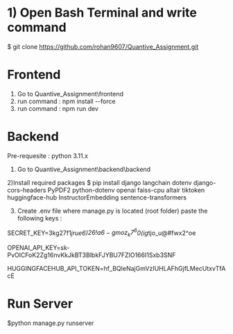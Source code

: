 # 1) Open Bash Terminal and write command
$ git clone https://github.com/rohan9607/Quantive_Assignment.git

# Frontend
1) Go to Quantive_Assignment\frontend
2) run command : npm install --force
3) run command : npm run dev

# Backend 
Pre-requesite : python 3.11.x 
1) Go to Quantive_Assignment\backend\backend
   
2)Install required packages
$ pip install django langchain dotenv django-cors-headers PyPDF2 python-dotenv openai faiss-cpu altair tiktoken huggingface-hub InstructorEmbedding sentence-transformers

3) Create .env file where manage.py is located (root folder)
paste the following keys :

SECRET_KEY=3kg27f1*jrue6)$26!a6-gmoz_k7^6$0(ig*tjo_u@#fwx2^oe

OPENAI_API_KEY=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

HUGGINGFACEHUB_API_TOKEN=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


# Run Server
$python manage.py runserver





